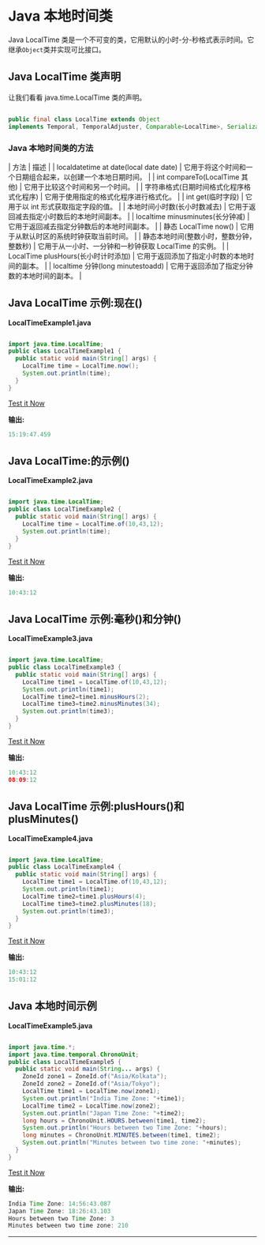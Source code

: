 # Java 本地时间类



Java LocalTime 类是一个不可变的类，它用默认的小时-分-秒格式表示时间。它继承`Object`类并实现可比接口。

## Java LocalTime 类声明

让我们看看 java.time.LocalTime 类的声明。

```java

public final class LocalTime extends Object 
implements Temporal, TemporalAdjuster, Comparable<LocalTime>, Serializable

```

### Java 本地时间类的方法

| 方法 | 描述 |
| localdatetime at date(local date date) | 它用于将这个时间和一个日期组合起来，以创建一个本地日期时间。 |
| int compareTo(LocalTime 其他) | 它用于比较这个时间和另一个时间。 |
| 字符串格式(日期时间格式化程序格式化程序) | 它用于使用指定的格式化程序进行格式化。 |
| int get(临时字段) | 它用于以 int 形式获取指定字段的值。 |
| 本地时间小时数(长小时数减去) | 它用于返回减去指定小时数后的本地时间副本。 |
| localtime minusminutes(长分钟减) | 它用于返回减去指定分钟数后的本地时间副本。 |
| 静态 LocalTime now() | 它用于从默认时区的系统时钟获取当前时间。 |
| 静态本地时间(整数小时，整数分钟，整数秒) | 它用于从一小时、一分钟和一秒钟获取 LocalTime 的实例。 |
| LocalTime plusHours(长小时计时添加) | 它用于返回添加了指定小时数的本地时间的副本。 |
| localtime 分钟(long minutestoadd) | 它用于返回添加了指定分钟数的本地时间的副本。 |

## Java LocalTime 示例:现在()

**LocalTimeExample1.java**

```java

import java.time.LocalTime;
public class LocalTimeExample1 {
  public static void main(String[] args) {
    LocalTime time = LocalTime.now();
    System.out.println(time);
  }
}

```

[Test it Now](https://compiler.javatpoint.com/opr/test.jsp?filename=LocalTimeExample1)

**输出:**

```java
15:19:47.459

```

## Java LocalTime:的示例()

**LocalTimeExample2.java**

```java

import java.time.LocalTime;
public class LocalTimeExample2 {
  public static void main(String[] args) {
    LocalTime time = LocalTime.of(10,43,12);
    System.out.println(time);
  }
}

```

[Test it Now](https://compiler.javatpoint.com/opr/test.jsp?filename=LocalTimeExample2)

**输出:**

```java
10:43:12

```

## Java LocalTime 示例:毫秒()和分钟()

**LocalTimeExample3.java**

```java

import java.time.LocalTime;
public class LocalTimeExample3 {
  public static void main(String[] args) {
    LocalTime time1 = LocalTime.of(10,43,12);
    System.out.println(time1);
    LocalTime time2=time1.minusHours(2);
    LocalTime time3=time2.minusMinutes(34);
    System.out.println(time3);
  }
}

```

[Test it Now](https://compiler.javatpoint.com/opr/test.jsp?filename=LocalTimeExample3)

**输出:**

```java
10:43:12
08:09:12

```

## Java LocalTime 示例:plusHours()和 plusMinutes()

**LocalTimeExample4.java**

```java

import java.time.LocalTime;
public class LocalTimeExample4 {
  public static void main(String[] args) {
    LocalTime time1 = LocalTime.of(10,43,12);
    System.out.println(time1);
    LocalTime time2=time1.plusHours(4);
    LocalTime time3=time2.plusMinutes(18);
    System.out.println(time3);
  }
}

```

[Test it Now](https://compiler.javatpoint.com/opr/test.jsp?filename=LocalTimeExample4)

**输出:**

```java
10:43:12
15:01:12

```

## Java 本地时间示例

**LocalTimeExample5.java**

```java

import java.time.*;
import java.time.temporal.ChronoUnit;
public class LocalTimeExample5 {
  public static void main(String... args) {
    ZoneId zone1 = ZoneId.of("Asia/Kolkata");
    ZoneId zone2 = ZoneId.of("Asia/Tokyo");
    LocalTime time1 = LocalTime.now(zone1);
    System.out.println("India Time Zone: "+time1);
    LocalTime time2 = LocalTime.now(zone2);
    System.out.println("Japan Time Zone: "+time2);
    long hours = ChronoUnit.HOURS.between(time1, time2);
    System.out.println("Hours between two Time Zone: "+hours);
    long minutes = ChronoUnit.MINUTES.between(time1, time2);
    System.out.println("Minutes between two time zone: "+minutes);
  }
}

```

[Test it Now](https://compiler.javatpoint.com/opr/test.jsp?filename=LocalTimeExample5)

**输出:**

```java
India Time Zone: 14:56:43.087
Japan Time Zone: 18:26:43.103
Hours between two Time Zone: 3
Minutes between two time zone: 210

```

* * *